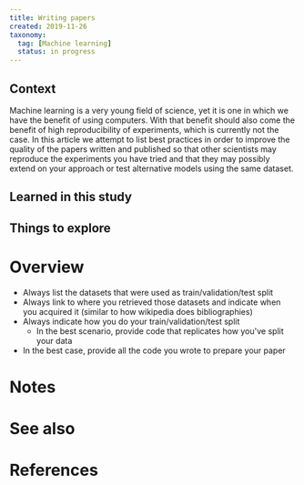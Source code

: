```yaml
---
title: Writing papers
created: 2019-11-26
taxonomy:
  tag: [Machine learning]
  status: in progress
---
```


## Context
Machine learning is a very young field of science, yet it is one in which we have the benefit of using computers. With that benefit should also come the benefit of high reproducibility of experiments, which is currently not the case. In this article we attempt to list best practices in order to improve the quality of the papers written and published so that other scientists may reproduce the experiments you have tried and that they may possibly extend on your approach or test alternative models using the same dataset.

## Learned in this study

## Things to explore

# Overview
* Always list the datasets that were used as train/validation/test split
* Always link to where you retrieved those datasets and indicate when you acquired it (similar to how wikipedia does bibliographies)
* Always indicate how you do your train/validation/test split
	* In the best scenario, provide code that replicates how you've split your data
* In the best case, provide all the code you wrote to prepare your paper

# Notes

# See also

# References
